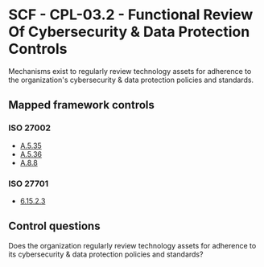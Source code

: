 # SCF - CPL-03.2 - Functional Review Of Cybersecurity & Data Protection Controls
Mechanisms exist to regularly review technology assets for adherence to the organization's cybersecurity & data protection policies and standards. 
## Mapped framework controls
### ISO 27002
- [A.5.35](../iso27002/a-5.md#a535)
- [A.5.36](../iso27002/a-5.md#a536)
- [A.8.8](../iso27002/a-8.md#a88)
  
### ISO 27701
- [6.15.2.3](../iso27701/61523.md)
  
## Control questions
Does the organization regularly review technology assets for adherence to its cybersecurity & data protection policies and standards? 
  